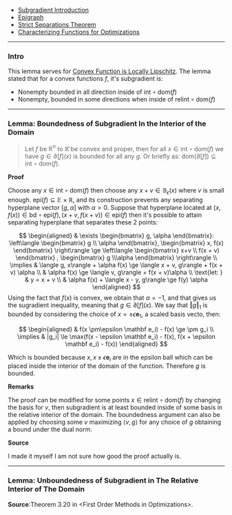 * [Subgradient Introduction](Subgradient%20Introduction.md)
* [Epigraph](../Background/Epigraph.md)
* [Strict Separations Theorem](../CVX%20Geometry/Strict%20Separations%20Theorem.md)
* [Characterizing Functions for Optimizations](../Background/Characterizing%20Functions%20for%20Optimizations.md)

---
### **Intro**

This lemma serves for [Convex Function is Locally Lipschitz](Convex%20Function%20is%20Locally%20Lipschitz.md). The lemma stated that for a convex functions $f$, it's subgradient is: 

* Nonempty bounded in all direction inside of $\text{int}\circ\text{dom}(f)$
* Nonempty, bounded in some directions when inside of $\text{relint}\circ\text{dom}(f)$



---
### **Lemma: Boundedness of Subgradient In the Interior of the Domain**

> Let $f$ be $\mathbb R^n$ to $\mathbb{\bar{R}}$ be convex and proper, then for all $x\in \text{int}\circ \text{dom}(f)$ we have $g \in \partial [f](x)$ is bounded for all any $g$. Or briefly as: $\text{dom}(\partial [f]) \subseteq \text{int}\circ\text{dom}(f)$. 

**Proof**

Choose any $x\in \text{int}\circ \text{dom}(f)$ then choose any $x + v \in \mathbb{B}_\epsilon(x)$ where $v$ is small enough. $\text{epi}(f)\subseteq \mathbb E\times \mathbb R$, and its construction prevents any separating hyperplane vector $[g, \alpha]$ with $\alpha > 0$. Suppose that hyperplane located at $(x, f(x)) \in \text{bd}\circ\text{epi}(f), (x + v, f(x + v))\in \text{epi}(f)$ then it's possible to attain separating hyperplane that separates these 2 points: 

$$
\begin{aligned}
    & \exists \begin{bmatrix}
            g, \alpha
    \end{bmatrix}: 
    \left\langle 
        \begin{bmatrix}
            g \\ \alpha
        \end{bmatrix}, 
        \begin{bmatrix}
            x, f(x)
        \end{bmatrix}
    \right\rangle \ge 
    \left\langle 
        \begin{bmatrix}
            x+v \\ f(x + v)
        \end{bmatrix}
        ,
        \begin{bmatrix}
            g \\\alpha
        \end{bmatrix}
    \right\rangle
    \\
    \implies & 
    \langle g, x\rangle + \alpha f(x) \ge 
    \langle x + v, g\rangle + f(x + v) \alpha
    \\
    & \alpha f(x) \ge \langle v, g\rangle + f(x + v)\alpha
    \\
    \text{let: } & y = x + v
    \\
    & \alpha f(x) + \langle x - y, g\rangle \ge f(y) \alpha
\end{aligned}
$$
Using the fact that $f(x)$ is convex, we obtain that $\alpha = -1$, and that gives us the sugradient inequality, meaning that $g\in \partial [f](x)$. We say that $\Vert g\Vert_1$  is bounded by considering the choice of $x = \pm \epsilon \mathbf e_1$, a scaled basis vecto, then: 

$$
\begin{aligned}
   & f(x \pm\epsilon \mathbf e_i) - f(x) \ge \pm g_i
   \\
   \implies & |g_i| \le \max(f(x - \epsilon \mathbf e_i) - f(x), f(x + \epsilon \mathbf e_i) - f(x))
\end{aligned}
$$

Which is bounded because $x, x \pm \epsilon \mathbf e_i$ are in the epsilon ball which can be placed inside the interior of the domain of the function. Therefore $g$ is bounded. 

**Remarks**

The proof can be modified for some points $x\in \text{relint}\circ \text{dom}(f)$ by changing the basis for $v$, then subgradient is at least bounded inside of some basis in the relative interior of the domain. The boundedness argument can also be applied by choosing some $v$ maximizing $\langle v, g\rangle$ for any choice of $g$ obtaining a bound under the dual norm. 

**Source**

I made it myself I am not sure how good the proof actually is. 


---
### **Lemma: Unboundedness of Subgradient in The Relative Interior of The Domain**



**Source**:Theorem 3.20 in \<First Order Methods in Optimizations\>. 